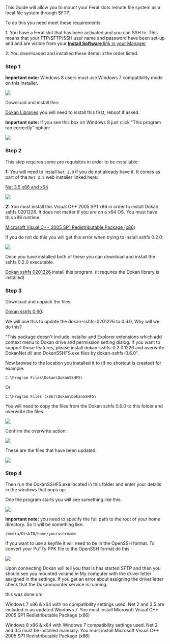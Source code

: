 
This Guide will allow you to mount your Feral slots remote file system as a local file system through SFTP.

To do this you need meet these requirements:

1: You have a Feral slot that has been activated and you can SSH to. This means that your FTP/SFTP/SSH user name and password have been set-up and and are visible from your [**Install Software** link in your Manager](https://www.feralhosting.com/manager/)

2: You downloaded and installed these items in the order listed.

### Step 1

**Important note:** Windows 8 users must use Windows 7 compatibility mode on this installer.

![](https://raw.github.com/feralhosting/feralfilehosting/master/Feral%20Wiki/Other%20software/Mount%20Your%20Server%20as%20a%20Local%20Filesystem%20-%20Windows%20and%20Dokan/compat%201.png)

Download and install this: 

[Dokan Libraries](http://dokan-dev.net/wp-content/uploads/DokanInstall_0.6.0.exe) you will need to install this first, reboot if asked.

**Important note:** If you see this box on Windows 8 just click "This program ran correctly" option:

![](https://raw.github.com/feralhosting/feralfilehosting/master/Feral%20Wiki/Other%20software/Mount%20Your%20Server%20as%20a%20Local%20Filesystem%20-%20Windows%20and%20Dokan/compat%202.png)

### Step 2

This step requires some pre requisites in order to be installable:

**1:** You will need to install `Net 2.0` if you do not already have it. It comes as part of the `Net 3.5` web installer linked here:

[Net 3.5 x86 and x64](http://www.microsoft.com/en-us/download/details.aspx?id=21)

![](https://raw.github.com/feralhosting/feralfilehosting/master/Feral%20Wiki/Other%20software/Mount%20Your%20Server%20as%20a%20Local%20Filesystem%20-%20Windows%20and%20Dokan/sshfs.0.2.0%201.png)

**2:** You must install this Visual C++ 2005 SP1 x86 in order to install Dokan sshfs 0201226. It does not matter if you are on a x64 OS. You must have this x86 runtime.

[Microsoft Visual C++ 2005 SP1 Redistributable Package (x86)](http://www.microsoft.com/en-gb/download/details.aspx?id=5638)

If you do not do this you will get this error when trying to install sshfs 0.2.0:

![](https://raw.github.com/feralhosting/feralfilehosting/master/Feral%20Wiki/Other%20software/Mount%20Your%20Server%20as%20a%20Local%20Filesystem%20-%20Windows%20and%20Dokan/sshfs.0.2.0%20error.png)

Once you have installed both of these you can download and install the sshfs 0.2.0 executable.

[Dokan sshfs 0201226](http://dokan-dev.net/wp-content/uploads/dokan-sshfs-0201226.zip)  install this program. (it requires the Dokan library is installed)

### Step 3

Download and unpack the files:

[Dokan sshfs 0.60](http://dokan-dev.net/wp-content/uploads/dokan-sshfs-0.6.0.zip):  

We will use this to update the dokan-sshfs-0201226 to 0.6.0, Why will we do this? 

"This package doesn't include installer and Explorer extensions which add context menu to Dokan drive and permission setting dialog. If you want to support those features, please install dokan-sshfs-0.2.0.1226 and overwrite DokanNet.dll and DokanSSHFS.exe files by dokan-sshfs-0.6.0".

Now browse to the location you installed it to (if no shortcut is created) for example:

~~~
C:\Program Files\Dokan\DokanSSHFS\
~~~

Or

~~~
C:\Program Files (x86)\Dokan\DokanSSHFS\
~~~

You will need to copy the files from the Dokan sshfs 0.6.0 to this folder and overwrite the files.

![](https://raw.github.com/feralhosting/feralfilehosting/master/Feral%20Wiki/Other%20software/Mount%20Your%20Server%20as%20a%20Local%20Filesystem%20-%20Windows%20and%20Dokan/update.0.2.0%201.png)

Confirm the overwrite action:

![](https://raw.github.com/feralhosting/feralfilehosting/master/Feral%20Wiki/Other%20software/Mount%20Your%20Server%20as%20a%20Local%20Filesystem%20-%20Windows%20and%20Dokan/update.0.2.0%202.png)

These are the files that have been updated:

![](https://raw.github.com/feralhosting/feralfilehosting/master/Feral%20Wiki/Other%20software/Mount%20Your%20Server%20as%20a%20Local%20Filesystem%20-%20Windows%20and%20Dokan/update.0.2.0%203.png)

### Step 4

Then run the DokanSSHFS.exe  located in this folder and enter your details in the windows that pops up:

One the program starts you will see something like this:

![](https://raw.github.com/feralhosting/feralfilehosting/master/Feral%20Wiki/Other%20software/Mount%20Your%20Server%20as%20a%20Local%20Filesystem%20-%20Windows%20and%20Dokan/mount.png)

**Important note:** you need to specify the full path to the root of your home directory. So it will be something like:

~~~
/media/DiskID/home/yourusername
~~~

If you want to use a keyfile it will need to be in the OpenSSH format. To convert your PuTTy PPK file to the OpenSSH format do this:

![](https://raw.github.com/feralhosting/feralfilehosting/master/Feral%20Wiki/Other%20software/Mount%20Your%20Server%20as%20a%20Local%20Filesystem%20-%20Windows%20and%20Dokan/puttygen.png)

Upon connecting Dokan will tell you that is has started SFTP and then you should see you mounted volume in My computer with the driver letter assigned in the settings. If you get an error about assigning the driver letter check that the Dokanmounter service is running.

this was done on: 

Windows 7 x86 & x64 with no compatibility settings used. Net 2 and 3.5 are included in an updated Windows 7. You must install Microsoft Visual C++ 2005 SP1 Redistributable Package (x86)

Windows 8 x86 & x64 with Windows 7 compatibility settings used. Net 2 and 3.5 must be installed manually. You must install Microsoft Visual C++ 2005 SP1 Redistributable Package (x86)